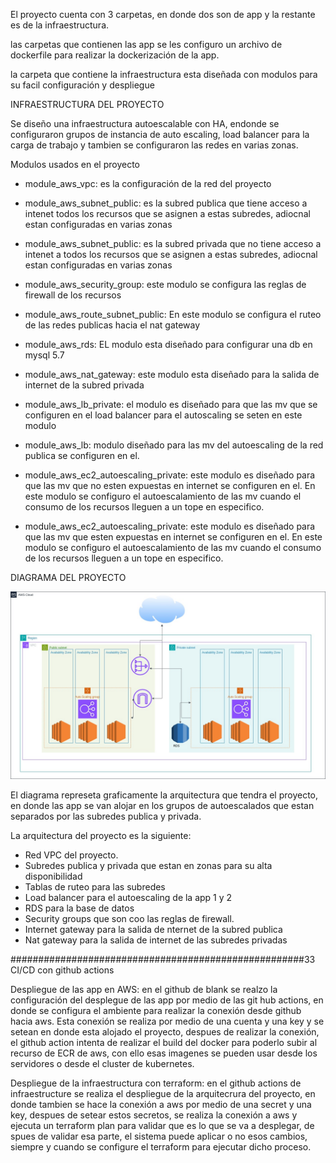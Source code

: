 El proyecto cuenta con 3 carpetas,  en donde dos son de app y la restante es de la infraestructura.

las carpetas que contienen las app se les configuro un archivo de dockerfile para realizar la dockerización de la app.

la carpeta que contiene la infraestructura  esta diseñada con modulos para su facil configuración y despliegue



INFRAESTRUCTURA DEL PROYECTO

Se diseño una infraestructura autoescalable con HA, endonde se configuraron grupos de instancia de auto escaling, load balancer para la carga de trabajo y tambien se configuraron las redes en varias zonas.


Modulos usados en el proyecto


- module_aws_vpc: es la configuración de la red del proyecto
- module_aws_subnet_public: es la subred publica que tiene acceso a intenet todos los recursos que se asignen a estas subredes, adiocnal estan configuradas en varias zonas

- module_aws_subnet_public: es la subred privada que no tiene acceso a intenet a todos los recursos que se asignen a estas subredes, adiocnal estan configuradas en varias zonas

- module_aws_security_group: este modulo se configura las reglas de firewall de los recursos

- module_aws_route_subnet_public: En este modulo se configura el ruteo de las redes publicas hacia el nat gateway
- module_aws_rds: EL modulo esta diseñado para configurar una db en mysql 5.7

- module_aws_nat_gateway: este modulo esta diseñado para la salida de internet de la subred privada 

- module_aws_lb_private: el modulo es diseñado para que las mv que se configuren en el load balancer para el autoscaling se seten en este modulo

- module_aws_lb: modulo diseñado para las mv del autoescaling de la red publica se configuren en el.

- module_aws_ec2_autoescaling_private: este modulo es diseñado para que las mv que no esten expuestas en internet se configuren en el. En este modulo se configuro el autoescalamiento de las mv cuando el consumo de los recursos lleguen a un tope en especifico.


- module_aws_ec2_autoescaling_private: este modulo es diseñado para que las mv que esten expuestas en internet se configuren en el. En este modulo se configuro el autoescalamiento de las mv cuando el consumo de los recursos lleguen a un tope en especifico.



DIAGRAMA DEL PROYECTO



![Screenshot of a comment on a GitHub issue showing an image, added in the Markdown, of an Octocat smiling and raising a tentacle.](diagrama.jpg)




El diagrama represeta graficamente la arquitectura que tendra el proyecto, en donde las app se van alojar en los grupos de autoescalados que estan separados por las subredes publica y privada.

La arquitectura del proyecto es la siguiente:

- Red VPC del proyecto.
- Subredes publica y privada que estan en zonas para su alta disponibilidad
- Tablas de ruteo para las subredes
- Load balancer para el autoescaling de la app 1 y 2
- RDS para la base de datos 
- Security groups que son coo las reglas de firewall.
- Internet gateway para la salida de nternet de la subred publica
- Nat gateway para la salida de internet de las subredes privadas 


#####################################################33
CI/CD con github actions



Despliegue de las app en AWS: en el github de blank se realzo la configuración del desplegue de las app por medio de las git hub actions, en donde se configura el ambiente para realizar la conexión desde github hacia aws. Esta conexión se realiza por medio de una cuenta y una key y se setean en donde esta alojado el proyecto, despues de realizar la conexión, el github action intenta de realizar el build del docker para poderlo subir al recurso de ECR de aws, con ello esas imagenes se pueden usar desde los servidores o desde el cluster de kubernetes.


Despliegue de la infraestructura con terraform: en el github actions de infraestructure se realiza el despliegue de la arquitecrura del proyecto, en donde tambien se hace la conexión a aws por medio de una secret y una key, despues de setear estos secretos, se realiza la conexión a aws y ejecuta un terraform plan para validar que es lo que se va a desplegar, de spues de validar esa parte, el sistema puede aplicar o no esos cambios, siempre y cuando se configure el terraform para ejecutar dicho proceso.



